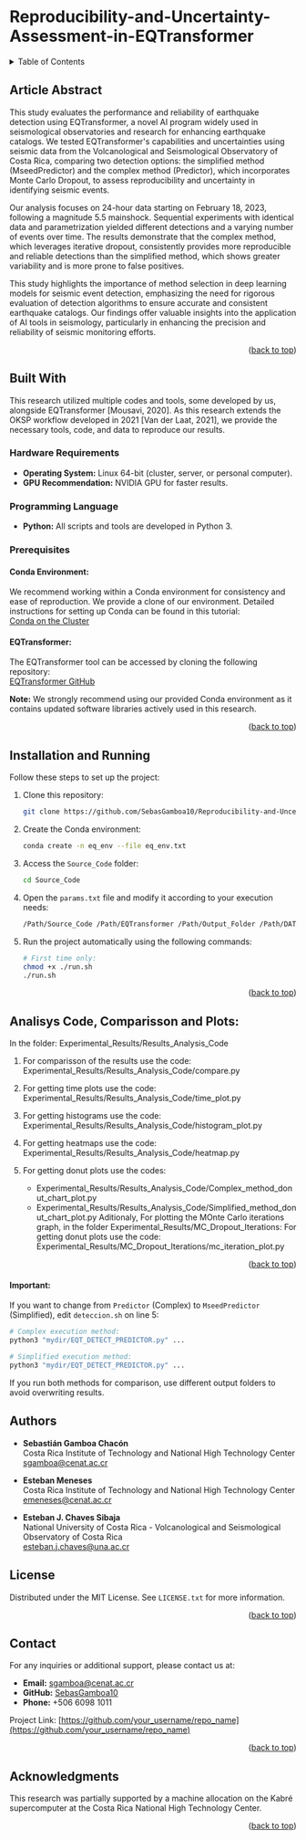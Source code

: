 # Reproducibility-and-Uncertainty-Assessment-in-EQTransformer

<a id="readme-top"></a>

<!-- TABLE OF CONTENTS -->
<details>
  <summary>Table of Contents</summary>
  <ol>
    <li>
      <a href="#about-the-project">About The Project</a>
      <ul>
        <li><a href="#built-with">Built With</a></li>
      </ul>
    </li>
    <li>
      <a href="#getting-started">Getting Started</a>
      <ul>
        <li><a href="#prerequisites">Prerequisites</a></li>
        <li><a href="#installation">Installation</a></li>
      </ul>
    </li>
    <li><a href="#usage">Usage</a></li>
    <li><a href="#roadmap">Roadmap</a></li>
    <li><a href="#contributing">Contributing</a></li>
    <li><a href="#license">License</a></li>
    <li><a href="#contact">Contact</a></li>
    <li><a href="#acknowledgments">Acknowledgments</a></li>
  </ol>
</details>


<!-- PROJECT DESCRIPTION -->
## Article Abstract

This study evaluates the performance and reliability of earthquake detection using EQTransformer, a novel AI program widely used in seismological observatories and research for enhancing earthquake catalogs. We tested EQTransformer's capabilities and uncertainties using seismic data from the Volcanological and Seismological Observatory of Costa Rica, comparing two detection options: the simplified method (MseedPredictor) and the complex method (Predictor), which incorporates Monte Carlo Dropout, to assess reproducibility and uncertainty in identifying seismic events. 

Our analysis focuses on 24-hour data starting on February 18, 2023, following a magnitude 5.5 mainshock. Sequential experiments with identical data and parametrization yielded different detections and a varying number of events over time. The results demonstrate that the complex method, which leverages iterative dropout, consistently provides more reproducible and reliable detections than the simplified method, which shows greater variability and is more prone to false positives. 

This study highlights the importance of method selection in deep learning models for seismic event detection, emphasizing the need for rigorous evaluation of detection algorithms to ensure accurate and consistent earthquake catalogs. Our findings offer valuable insights into the application of AI tools in seismology, particularly in enhancing the precision and reliability of seismic monitoring efforts.

<p align="right">(<a href="#readme-top">back to top</a>)</p>

## Built With

This research utilized multiple codes and tools, some developed by us, alongside EQTransformer [Mousavi, 2020]. As this research extends the OKSP workflow developed in 2021 [Van der Laat, 2021], we provide the necessary tools, code, and data to reproduce our results.

### Hardware Requirements
- **Operating System:** Linux 64-bit (cluster, server, or personal computer).
- **GPU Recommendation:** NVIDIA GPU for faster results.

### Programming Language
- **Python:** All scripts and tools are developed in Python 3.

### Prerequisites

#### Conda Environment:
We recommend working within a Conda environment for consistency and ease of reproduction. We provide a clone of our environment. Detailed instructions for setting up Conda can be found in this tutorial:  
[Conda on the Cluster](https://github.com/um-dang/conda_on_the_cluster.git)

#### EQTransformer:
The EQTransformer tool can be accessed by cloning the following repository:  
[EQTransformer GitHub](https://github.com/smousavi05/EQTransformer.git)

**Note:** We strongly recommend using our provided Conda environment as it contains updated software libraries actively used in this research.

<p align="right">(<a href="#readme-top">back to top</a>)</p>

## Installation and Running

Follow these steps to set up the project:

1. Clone this repository:
   ```bash
   git clone https://github.com/SebasGamboa10/Reproducibility-and-Uncertainty-Assessment-in-EQTransformer.git
   ```
   
2. Create the Conda environment:
   ```bash
   conda create -n eq_env --file eq_env.txt
   ```

3. Access the `Source_Code` folder:
   ```bash
   cd Source_Code
   ```

4. Open the `params.txt` file and modify it according to your execution needs:
   ```bash
   /Path/Source_Code /Path/EQTransformer /Path/Output_Folder /Path/DATA /Path/stations Year Day Day
   ```

5. Run the project automatically using the following commands:
   ```bash
   # First time only:
   chmod +x ./run.sh
   ./run.sh
   ```

<p align="right">(<a href="#readme-top">back to top</a>)</p>

## Analisys Code, Comparisson and Plots:

In the folder: Experimental_Results/Results_Analysis_Code

1. For comparisson of the results use the code: Experimental_Results/Results_Analysis_Code/compare.py

2. For getting time plots use the code: Experimental_Results/Results_Analysis_Code/time_plot.py

3. For getting histograms use the code: Experimental_Results/Results_Analysis_Code/histogram_plot.py

4. For getting heatmaps use the code: Experimental_Results/Results_Analysis_Code/heatmap.py

5. For getting donut plots use the codes:
   * Experimental_Results/Results_Analysis_Code/Complex_method_donut_chart_plot.py
   * Experimental_Results/Results_Analysis_Code/Simplified_method_donut_chart_plot.py
Aditionaly, For plotting the MOnte Carlo iterations graph, in the folder Experimental_Results/MC_Dropout_Iterations:
For getting donut plots use the code: Experimental_Results/MC_Dropout_Iterations/mc_iteration_plot.py

<p align="right">(<a href="#readme-top">back to top</a>)</p>

#### Important:
If you want to change from `Predictor` (Complex) to `MseedPredictor` (Simplified), edit `deteccion.sh` on line 5:
   ```bash
   # Complex execution method:
   python3 "mydir/EQT_DETECT_PREDICTOR.py" ...

   # Simplified execution method:
   python3 "mydir/EQT_DETECT_PREDICTOR.py" ...
   ```

If you run both methods for comparison, use different output folders to avoid overwriting results.
## Authors

- **Sebastián Gamboa Chacón**  
  Costa Rica Institute of Technology and National High Technology Center  
  [sgamboa@cenat.ac.cr](mailto:sgamboa@cenat.ac.cr)

- **Esteban Meneses**  
  Costa Rica Institute of Technology and National High Technology Center  
  [emeneses@cenat.ac.cr](mailto:emeneses@cenat.ac.cr)

- **Esteban J. Chaves Sibaja**  
  National University of Costa Rica - Volcanological and Seismological Observatory of Costa Rica  
  [esteban.j.chaves@una.ac.cr](mailto:esteban.j.chaves@una.ac.cr)


## License

Distributed under the MIT License. See `LICENSE.txt` for more information.

<p align="right">(<a href="#readme-top">back to top</a>)</p>

## Contact

For any inquiries or additional support, please contact us at:

- **Email:** [sgamboa@cenat.ac.cr](mailto:sgamboa@cenat.ac.cr)
- **GitHub:** [SebasGamboa10](https://github.com/SebasGamboa10)
- **Phone:** +506 6098 1011

Project Link: [https://github.com/your_username/repo_name](https://github.com/your_username/repo_name)

<p align="right">(<a href="#readme-top">back to top</a>)</p>

## Acknowledgments

This research was partially supported by a machine allocation on the Kabré supercomputer at the Costa Rica National High Technology Center.

<p align="right">(<a href="#readme-top">back to top</a>)</p>



<!-- MARKDOWN LINKS & IMAGES -->
<!-- https://www.markdownguide.org/basic-syntax/#reference-style-links -->
[contributors-shield]: https://img.shields.io/github/contributors/othneildrew/Best-README-Template.svg?style=for-the-badge
[contributors-url]: https://github.com/othneildrew/Best-README-Template/graphs/contributors
[forks-shield]: https://img.shields.io/github/forks/othneildrew/Best-README-Template.svg?style=for-the-badge
[forks-url]: https://github.com/othneildrew/Best-README-Template/network/members
[stars-shield]: https://img.shields.io/github/stars/othneildrew/Best-README-Template.svg?style=for-the-badge
[stars-url]: https://github.com/othneildrew/Best-README-Template/stargazers
[issues-shield]: https://img.shields.io/github/issues/othneildrew/Best-README-Template.svg?style=for-the-badge
[issues-url]: https://github.com/othneildrew/Best-README-Template/issues
[license-shield]: https://img.shields.io/github/license/othneildrew/Best-README-Template.svg?style=for-the-badge
[license-url]: https://github.com/othneildrew/Best-README-Template/blob/master/LICENSE.txt
[linkedin-shield]: https://img.shields.io/badge/-LinkedIn-black.svg?style=for-the-badge&logo=linkedin&colorB=555
[linkedin-url]: https://linkedin.com/in/othneildrew
[product-screenshot]: images/screenshot.png
[Next.js]: https://img.shields.io/badge/next.js-000000?style=for-the-badge&logo=nextdotjs&logoColor=white
[Next-url]: https://nextjs.org/
[React.js]: https://img.shields.io/badge/React-20232A?style=for-the-badge&logo=react&logoColor=61DAFB
[React-url]: https://reactjs.org/
[Vue.js]: https://img.shields.io/badge/Vue.js-35495E?style=for-the-badge&logo=vuedotjs&logoColor=4FC08D
[Vue-url]: https://vuejs.org/
[Angular.io]: https://img.shields.io/badge/Angular-DD0031?style=for-the-badge&logo=angular&logoColor=white
[Angular-url]: https://angular.io/
[Svelte.dev]: https://img.shields.io/badge/Svelte-4A4A55?style=for-the-badge&logo=svelte&logoColor=FF3E00
[Svelte-url]: https://svelte.dev/
[Laravel.com]: https://img.shields.io/badge/Laravel-FF2D20?style=for-the-badge&logo=laravel&logoColor=white
[Laravel-url]: https://laravel.com
[Bootstrap.com]: https://img.shields.io/badge/Bootstrap-563D7C?style=for-the-badge&logo=bootstrap&logoColor=white
[Bootstrap-url]: https://getbootstrap.com
[JQuery.com]: https://img.shields.io/badge/jQuery-0769AD?style=for-the-badge&logo=jquery&logoColor=white
[JQuery-url]: https://jquery.com 
